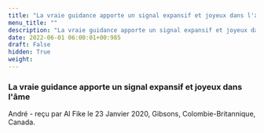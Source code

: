 ```yaml
---
title: "La vraie guidance apporte un signal expansif et joyeux dans l'âme"
menu_title: ""
description: "La vraie guidance apporte un signal expansif et joyeux dans l'âme"
date: 2022-06-01 06:00:01+00:985
draft: False
hidden: True
weight:
---
```

### La vraie guidance apporte un signal expansif et joyeux dans l'âme

André - reçu par Al Fike le 23 Janvier 2020, Gibsons, Colombie-Britannique, Canada.



